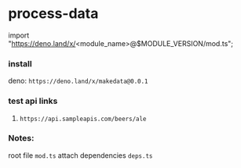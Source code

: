 # process-data

import "https://deno.land/x/<module_name>@$MODULE_VERSION/mod.ts";

### install

deno: `https://deno.land/x/makedata@0.0.1`

### test api links

1. `https://api.sampleapis.com/beers/ale`

### Notes: 

root file `mod.ts`
attach dependencies `deps.ts`
